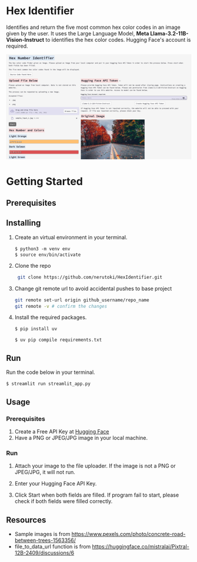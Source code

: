# Hex Identifier
Identifies and return the five most common hex color codes in an image given by the user. It uses the Large Language Model, **Meta Llama-3.2-11B-Vision-Instruct** to identifies the hex color codes. Hugging Face's account is required.

![Website Interface](https://github.com/nerutoki/HexIdentifier/blob/main/hexIdentifier_website_page.png?raw=true)

# Getting Started

## Prerequisites

## Installing

1) Create an virtual environment in your terminal.
    ```
    $ python3 -m venv env 
    $ source env/bin/activate
    ```

2) Clone the repo
   ```sh
    git clone https://github.com/nerutoki/HexIdentifier.git
    ```

3. Change git remote url to avoid accidental pushes to base project
   ```sh
   git remote set-url origin github_username/repo_name
   git remote -v # confirm the changes
   ```

4)
    Install the required packages.
    ```
    $ pip install uv
    ```

    ```
    $ uv pip compile requirements.txt
    ```

## Run 

Run the code below in your terminal.
```
$ streamlit run streamlit_app.py
```

## Usage

### Prerequisites
1) Create a Free API Key at [Hugging Face](https://huggingface.co/)
2) Have a PNG or JPEG/JPG image in your local machine.

### Run

1) Attach your image to the file uploader. If the image is not a PNG or JPEG/JPG, it will not run.

2) Enter your Hugging Face API Key.

3) Click Start when both fields are filled. If program fail to start, please check if both fields were filled correctly.


## Resources
- Sample images is from https://www.pexels.com/photo/concrete-road-between-trees-1563356/ 
- file_to_data_url function is from https://huggingface.co/mistralai/Pixtral-12B-2409/discussions/6


